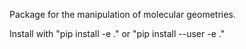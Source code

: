 Package for the manipulation of molecular geometries.

Install with "pip install -e ." or "pip install --user -e ."
